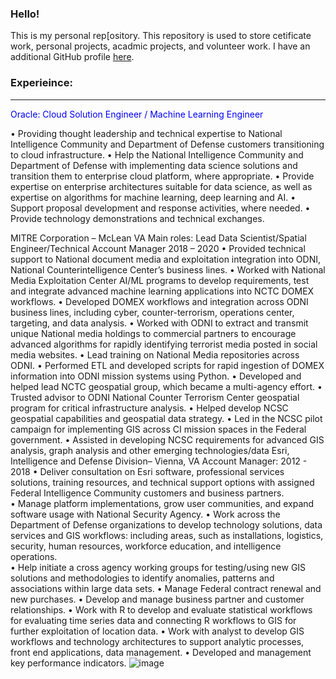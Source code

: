 ### Hello!

<!--
**ntoscano01/ntoscano01** is a ✨ _special_ ✨ repository because its `README.md` (this file) appears on your GitHub profile.

Here are some ideas to get you started:

- 🔭 I’m currently working on ...
- 🌱 I’m currently learning ...
- 👯 I’m looking to collaborate on ...
- 🤔 I’m looking for help with ...
- 💬 Ask me about ...
- 📫 How to reach me: ...
- 😄 Pronouns: ...
- ⚡ Fun fact: ...
-->

This is my personal rep[ository.  This repository is used to store cetificate work, personal projects, acadmic projects, and volunteer work.  I have an additional GitHub profile <a href="https://github.com/nicktoscano">here</a>.


### Experieince:
<hr style="border: none;">

<p style="color:blue;">Oracle: Cloud Solution Engineer / Machine Learning Engineer </p>

•	Providing thought leadership and technical expertise to National Intelligence Community and Department of Defense customers transitioning to cloud infrastructure.
•	Help the National Intelligence Community and Department of Defense with implementing data science solutions and transition them to enterprise cloud platform, where appropriate.
•	Provide expertise on enterprise architectures suitable for data science, as well as expertise on algorithms for machine learning, deep learning and AI.
•	Support proposal development and response activities, where needed.
•	Provide technology demonstrations and technical exchanges.

MITRE Corporation – McLean VA
Main roles: Lead Data Scientist/Spatial Engineer/Technical Account Manager 2018 – 2020
•	Provided technical support to National document media and exploitation integration into ODNI, National Counterintelligence Center’s business lines. 
•	Worked with National Media Exploitation Center AI/ML programs to develop requirements, test and integrate advanced machine learning applications into NCTC DOMEX workflows.
•	Developed DOMEX workflows and integration across ODNI business lines, including cyber, counter-terrorism, operations center, targeting, and data analysis.
•	Worked with ODNI to extract and transmit unique National media holdings to commercial partners to encourage advanced algorithms for rapidly identifying terrorist media posted in social media websites.
•	Lead training on National Media repositories across ODNI.
•	Performed ETL and developed scripts for rapid ingestion of DOMEX information into ODNI mission systems using Python.
•	Developed and helped lead NCTC geospatial group, which became a multi-agency effort.
•	Trusted advisor to ODNI National Counter Terrorism Center geospatial program for critical infrastructure analysis.
•	Helped develop NCSC geospatial capabilities and geospatial data strategy.
•	Led in the NCSC pilot campaign for implementing GIS across CI mission spaces in the Federal government.
•	Assisted in developing NCSC requirements for advanced GIS analysis, graph analysis  and other emerging technologies/data
Esri, Intelligence and Defense Division– Vienna, VA
Account Manager: 2012 - 2018
•	Deliver consultation on Esri software, professional services solutions, training resources, and technical support options with assigned Federal Intelligence Community customers and business partners.  
•	Manage platform implementations, grow user communities, and expand software usage with National Security Agency.
•	Work across the Department of Defense organizations to develop technology solutions, data services and GIS workflows: including areas, such as installations, logistics, security, human resources, workforce education, and intelligence operations.        
•	Help initiate a cross agency working groups for testing/using new GIS solutions and methodologies to identify anomalies, patterns and associations within large data sets. 
•	Manage Federal contract renewal and new purchases.
•	Develop and manage business partner and customer relationships.
•	Work with R to develop and evaluate statistical workflows for evaluating time series data and connecting R workflows to GIS for further exploitation of location data.
•	Work with analyst to develop GIS workflows and technology architectures to support analytic processes, front end applications, data management.
•	Developed and management key performance indicators.
![image](https://user-images.githubusercontent.com/4452332/169716315-74df6c5b-21f7-4fc7-a96b-66b82745f632.png)

